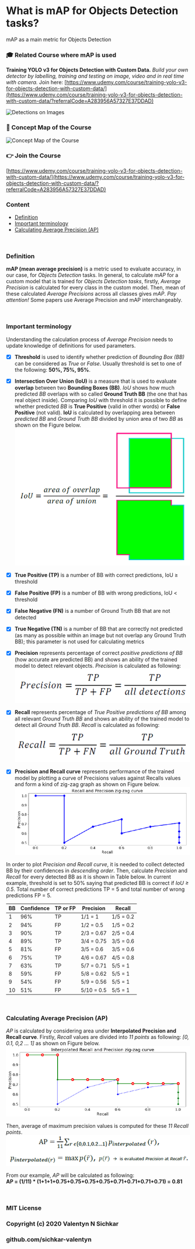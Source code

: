 # What is mAP for Objects Detection tasks?
mAP as a main metric for Objects Detection

### :mortar_board: Related Course where mAP is used
**Training YOLO v3 for Objects Detection with Custom Data.** *Build your own detector by labelling, training and testing on image, video and in real time with camera.* Join here: [https://www.udemy.com/course/training-yolo-v3-for-objects-detection-with-custom-data/](https://www.udemy.com/course/training-yolo-v3-for-objects-detection-with-custom-data/?referralCode=A283956A57327E37DDAD)

![Detections on Images](https://github.com/sichkar-valentyn/YOLO-v3-Objects-Detection-with-Custom-Data/blob/master/images/slides_detections_2.gif "YOLO v3 Objects Detections on Images")

### :triangular_flag_on_post: Concept Map of the Course
![Concept Map of the Course](https://github.com/sichkar-valentyn/YOLO-v3-Objects-Detection-with-Custom-Data/blob/master/images/Concept_map_YOLO_3.png "Concept Map of the Course")

### :point_right: Join the Course
[https://www.udemy.com/course/training-yolo-v3-for-objects-detection-with-custom-data/](https://www.udemy.com/course/training-yolo-v3-for-objects-detection-with-custom-data/?referralCode=A283956A57327E37DDAD)


### Content
* [Definition](#definition)
* [Important terminology](#important-terminology)
* [Calculating Average Precision (AP)](#average-precision)

<br/>

### <a id="definition">Definition</a>
**mAP (mean average precision)** is a metric used to evaluate accuracy, in our case, for *Objects Detection* tasks.
In general, to calculate *mAP* for a custom model that is trained for *Objects Detection tasks*, firstly, *Average Precision* is calculated for every class in the custom model. Then, mean of these calculated *Average Precisions* across all classes gives *mAP*.
*Pay attention!* Some papers use Average Precision and mAP interchangeably.

<br/>

### <a id="important-terminology">Important terminology</a>
Understanding the calculation process of *Average Precision* needs to update knowledge of definitions for used parameters.

- [x] **Threshold** is used to identify whether prediction of *Bounding Box (BB)* can be considered as *True* or *False*. Usually threshold is set to one of the following: **50%, 75%, 95%**.

- [x] **Intersection Over Union (IoU)** is a measure that is used to evaluate **overlap** between two **Bounding Boxes (BB)**. *IoU* shows how much predicted *BB* overlaps with so called **Ground Truth BB** (the one that has real object inside). Comparing *IoU* with threshold it is possible to define whether predicted *BB* is **True Positive** (valid in other words) or **False Positive** (not valid).
**IoU** is calculated by overlapping area between *predicted BB* and *Ground Truth BB* divided by union area of two *BB* as shown on the Figure below.
![Intersection Over Union (IoU)](https://github.com/sichkar-valentyn/What-is-mAP-for-Objects-Detection-tasks-/blob/master/images/iou.png "Intersection Over Union (IoU)")

- [x] **True Positive (TP)** is a number of BB with correct predictions, IoU ≥ threshold
- [x] **False Positive (FP)** is a number of BB with wrong predictions, IoU < threshold
- [x] **False Negative (FN)** is a number of Ground Truth BB that are not detected
- [x] **True Negative (TN)** is a number of BB that are correctly not predicted (as many as possible within an image but not overlap any Ground Truth BB); this parameter is not used for calculating metrics

- [x] **Precision** represents percentage of correct *positive predictions of BB* (how accurate are predicted BB) and shows an ability of the trained model to detect relevant objects. *Precision* is calculated as following:
![Precision](https://github.com/sichkar-valentyn/What-is-mAP-for-Objects-Detection-tasks-/blob/master/images/precision.png "Precision")

- [x] **Recall** represents percentage of *True Positive predictions of BB* among all relevant *Ground Truth BB* and shows an ability of the trained model to detect all *Ground Truth BB*. *Recall* is calculated as following:
![Recall](https://github.com/sichkar-valentyn/What-is-mAP-for-Objects-Detection-tasks-/blob/master/images/recall.png "Precision")

- [x] **Precision and Recall curve** represents performance of the trained model by plotting a curve of Precisions values against Recalls values and form a kind of zig-zag graph as shown on Figure below.
![Precision and Recall curve](https://github.com/sichkar-valentyn/What-is-mAP-for-Objects-Detection-tasks-/blob/master/images/precision_recall_curve.png "Precision and Recall curve")

In order to plot *Precision and Recall curve*, it is needed to collect detected BB by their confidences in *descending order*. Then, calculate *Precision* and *Recall* for every detected BB as it is shown in Table below. In current example, threshold is set to 50% saying that predicted BB is correct if *IoU ≥ 0.5*. Total number of correct predictions TP = 5 and total number of wrong predictions FP = 5.

BB | Confidence | TP or FP | Precision | Recall
-- | -- | -- | -- | --
1 | 96% | TP | 1/1 = 1 | 1/5 = 0.2
2 | 94% | FP | 1/2 = 0.5 | 1/5 = 0.2
3 | 90% | TP | 2/3 = 0.67 | 2/5 = 0.4
4 | 89% | TP | 3/4 = 0.75 | 3/5 = 0.6
5 | 81% | FP | 3/5 = 0.6 | 3/5 = 0.6
6 | 75% | TP | 4/6 = 0.67 | 4/5 = 0.8
7 | 63% | TP | 5/7 = 0.71 | 5/5 = 1
8 | 59% | FP | 5/8 = 0.62 | 5/5 = 1
9 | 54% | FP | 5/9 = 0.56 | 5/5 = 1
10 | 51% | FP | 5/10 = 0.5 | 5/5 = 1

<br/>

### <a id="average-precision">Calculating Average Precision (AP)</a>
*AP* is calculated by considering area under **Interpolated Precision and Recall curve**. Firstly, *Recall* values are divided into *11 points* as following: *[0, 0.1, 0,2 … 1]* as shown on Figure below.
![Interpolated Precision and Recall curve](https://github.com/sichkar-valentyn/What-is-mAP-for-Objects-Detection-tasks-/blob/master/images/ap_curve.png "Interpolated Precision and Recall curve")

Then, average of maximum precision values is computed for these *11 Recall points*.
![Average](https://github.com/sichkar-valentyn/What-is-mAP-for-Objects-Detection-tasks-/blob/master/images/ap.png "Average")

From our example, *AP* will be calculated as following:
<br/>**AP = (1/11) * (1+1+1+0.75+0.75+0.75+0.75+0.71+0.71+0.71+0.71) = 0.81**

<br/>

### MIT License
### Copyright (c) 2020 Valentyn N Sichkar
### github.com/sichkar-valentyn
